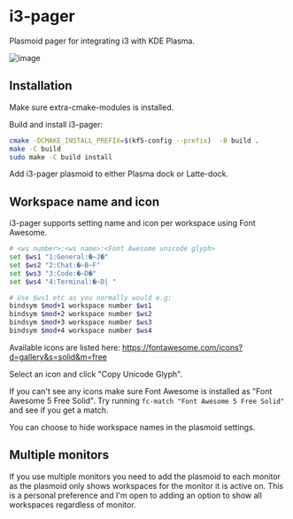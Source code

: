 # i3-pager
Plasmoid pager for integrating i3 with KDE Plasma.

![image](https://user-images.githubusercontent.com/1637715/72685652-676b4e80-3aec-11ea-8173-4c20daaa584e.png)


## Installation

Make sure extra-cmake-modules is installed.

Build and install i3-pager:
```bash
cmake -DCMAKE_INSTALL_PREFIX=$(kf5-config --prefix)  -B build .
make -C build
sudo make -C build install
```

Add i3-pager plasmoid to either Plasma dock or Latte-dock.

## Workspace name and icon

i3-pager supports setting name and icon per workspace using Font Awesome.

```bash
# <ws number>:<ws name>:<Font Awesome unicode glyph>
set $ws1 "1:General:�~J�"
set $ws2 "2:Chat:�~B~F"
set $ws3 "3:Code:�~D�"
set $ws4 "4:Terminal:�~D| "

# Use $ws1 etc as you normally would e.g:
bindsym $mod+1 workspace number $ws1
bindsym $mod+2 workspace number $ws2
bindsym $mod+3 workspace number $ws3
bindsym $mod+4 workspace number $ws4
```

Available icons are listed here:
https://fontawesome.com/icons?d=gallery&s=solid&m=free

Select an icon and click "Copy Unicode Glyph".

If you can't see any icons make sure Font Awesome is installed as "Font Awesome 5 Free Solid". Try running `fc-match "Font Awesome 5 Free Solid"` and see if you get a match.

You can choose to hide workspace names in the plasmoid settings.

## Multiple monitors

If you use multiple monitors you need to add the plasmoid to each monitor as the plasmoid only shows workspaces for the monitor it is active on. This is a personal preference and I'm open to adding an option to show all workspaces regardless of monitor.
